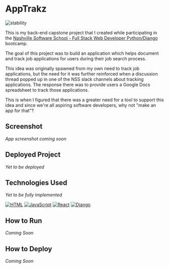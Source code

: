 # AppTrakz

![stability](https://img.shields.io/badge/status-Deployed-g)

This is my back-end capstone project that I created while participating in the [Nashville Software School - Full Stack Web Developer Python/Django](http://nashvillesoftwareschool.com) bootcamp.

The goal of this project was to build an application which helps document and track job applications for users during their job search process.

This idea was originally spawned from my own need to track job applications, but the need for it was further reinforced when a discussion thread popped up in one of the NSS slack channels about tracking applications. The response there was to provide users a Google Docs spreadsheet to track those applications.

This is when I figured that there was a greater need for a tool to support this idea and since we're all aspiring software developers, why not "make an app for that"? 

## Screenshot
_App screenshot coming soon_

## Deployed Project
_Yet to be deployed_

## Technologies Used
_Yet to be fully implemented_

[![HTML](https://img.shields.io/badge/-HTML-2c9fcc?style=flat-square)](#) 
[![JavaScript](https://img.shields.io/badge/-JavaScript-2c9fcc?style=flat-square)](#) 
[![React](https://img.shields.io/badge/-React-2c9fcc?style=flat-square)](#)
[![Django](https://img.shields.io/badge/-Django-2c9fcc?style=flat-square)](#)

## How to Run
_Coming Soon_

## How to Deploy
_Coming Soon_

